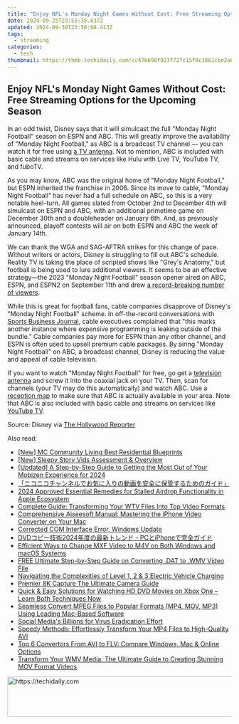 ```yaml
---
title: "Enjoy NFL's Monday Night Games Without Cost: Free Streaming Options for the Upcoming Season"
date: 2024-09-25T23:55:35.037Z
updated: 2024-09-30T23:50:08.413Z
tags:
  - streaming
categories:
  - tech
thumbnail: https://thmb.techidaily.com/cc47b698f923f727c15f0c1061cbe2a60849e3112495eb0d057b6f746e88f4ee.jpg
---
```


## Enjoy NFL's Monday Night Games Without Cost: Free Streaming Options for the Upcoming Season

In an odd twist, Disney says that it will simulcast the full "Monday Night Football" season on ESPN and ABC. This will greatly improve the availability of "Monday Night Football," as ABC is a broadcast TV channel — you can watch it for free using [a TV antenna](https://www.amazon.com/Upgraded-Amplified-360°Reception-Amplifier-Channels-20ft/dp/B0CH7X86NS/?tag=htg-v2-5563a5i-20&ascsubtag=UUhtgUeUpU2000417&asc%5Frefurl=https%3A%2F%2Fwww.howtogeek.com%2Fyou-can-watch-monday-night-football-for-free-this-season%2F&asc%5Fcampaign=Short-Term). Not to mention, ABC is included with basic cable and streams on services like Hulu with Live TV, YouTube TV, and fuboTV.

 As you may know, ABC was the original home of "Monday Night Football," but ESPN inherited the franchise in 2006\. Since its move to cable, "Monday Night Football" has never had a full schedule on ABC, so this is a very notable heel-turn. All games slated from October 2nd to December 4th will simulcast on ESPN and ABC, with an additional primetime game on December 30th and a doubleheader on January 6th. And, as previously announced, playoff contests will air on both ESPN and ABC the week of January 14th.

 We can thank the WGA and SAG-AFTRA strikes for this change of pace. Without writers or actors, Disney is struggling to fill out ABC's schedule. Reality TV is taking the place of scripted shows like "Grey's Anatomy," but football is being used to lure additional viewers. It seems to be an effective strategy—the 2023 "Monday Night Football" season opener aired on ABC, ESPN, and ESPN2 on September 11th and drew [a record-breaking number of viewers](https://www.hollywoodreporter.com/tv/tv-news/nfl-week-1-2023-tv-ratings-1235587742/).

 While this is great for football fans, cable companies disapprove of Disney's "Monday Night Football" scheme. In off-the-record conversations with [Sports Business Journal](https://www.sportsbusinessjournal.com/SB-Blogs/Newsletter-Media/2023/09/18.aspx), cable executives complained that "this marks another instance where expensive programming is leaking outside of the bundle." Cable companies pay more for ESPN than any other channel, and ESPN is often used to upsell premium cable packages. By airing "Monday Night Football" on ABC, a broadcast channel, Disney is reducing the value and appeal of cable television.

 If you want to watch "Monday Night Football" for free, go get a [television antenna](https://www.amazon.com/Upgraded-Amplified-360°Reception-Amplifier-Channels-20ft/dp/B0CH7X86NS/?tag=htg-v2-5563a5i-20&ascsubtag=UUhtgUeUpU2000417&asc%5Frefurl=https%3A%2F%2Fwww.howtogeek.com%2Fyou-can-watch-monday-night-football-for-free-this-season%2F&asc%5Fcampaign=Short-Term) and screw it into the coaxial jack on your TV. Then, scan for channels (your TV may do this automatically) and watch ABC. Use a [reception map](https://www.fcc.gov/media/engineering/dtvmaps) to make sure that ABC is actually available in your area. Note that ABC is also included with basic cable and streams on services like [YouTube TV](https://tv.youtube.com/welcome/).

 Source: Disney via [The Hollywood Reporter](https://www.hollywoodreporter.com/tv/tv-news/monday-night-abc-full-season-espn-1235592577/)

<ins class="adsbygoogle"
     style="display:block"
     data-ad-format="autorelaxed"
     data-ad-client="ca-pub-7571918770474297"
     data-ad-slot="1223367746"></ins>

<ins class="adsbygoogle"
     style="display:block"
     data-ad-client="ca-pub-7571918770474297"
     data-ad-slot="8358498916"
     data-ad-format="auto"
     data-full-width-responsive="true"></ins>

<span class="atpl-alsoreadstyle">Also read:</span>
<div><ul>
<li><a href="https://visual-screen-recording.techidaily.com/new-mc-community-living-best-residential-blueprints/"><u>[New] MC Community Living Best Residential Blueprints</u></a></li>
<li><a href="https://extra-support.techidaily.com/new-sleepy-story-vids-assessment-and-overview/"><u>[New] Sleepy Story Vids Assessment & Overview</u></a></li>
<li><a href="https://screen-recording.techidaily.com/updated-a-step-by-step-guide-to-getting-the-most-out-of-your-mobizen-experience-for-2024/"><u>[Updated] A Step-by-Step Guide to Getting the Most Out of Your Mobizen Experience for 2024</u></a></li>
<li><a href="https://win-brilliant.techidaily.com/44cm44ol44kz44ol44kz44ob44oj44oz44on44or44gn44gk5rcx44gr5ywl44kk44gu5yuv55s744ks5a6j5ywo44gr5lplusd566h44gz44kl44gf44kb44gu44ks44kk44oj44cn/"><u>「ニコニコチャンネルでお気に入りの動画を安全に保管するためのガイド」</u></a></li>
<li><a href="https://fox-info.techidaily.com/2024-approved-essential-remedies-for-stalled-airdrop-functionality-in-apple-ecosystem/"><u>2024 Approved Essential Remedies for Stalled Airdrop Functionality in Apple Ecosystem</u></a></li>
<li><a href="https://media-tips.techidaily.com/complete-guide-transforming-your-wtv-files-into-top-video-formats/"><u>Complete Guide: Transforming Your WTV Files Into Top Video Formats</u></a></li>
<li><a href="https://media-tips.techidaily.com/comprehensive-aiseesoft-manual-mastering-the-iphone-video-converter-on-your-mac/"><u>Comprehensive Aiseesoft Manual: Mastering the iPhone Video Converter on Your Mac</u></a></li>
<li><a href="https://graphic-issues.techidaily.com/corrected-com-interface-error-windows-update/"><u>Corrected COM Interface Error, Windows Update</u></a></li>
<li><a href="https://solve-latest.techidaily.com/dvd2024-pciphone/"><u>DVDコピー技術2024年度の最新トレンド - PCとiPhoneで完全ガイド</u></a></li>
<li><a href="https://media-tips.techidaily.com/efficient-ways-to-change-mxf-video-to-m4v-on-both-windows-and-macos-systems/"><u>Efficient Ways to Change MXF Video to M4V on Both Windows and macOS Systems</u></a></li>
<li><a href="https://media-tips.techidaily.com/free-ultimate-step-by-step-guide-on-converting-dat-to-wmv-video-file/"><u>FREE Ultimate Step-by-Step Guide on Converting .DAT to .WMV Video File</u></a></li>
<li><a href="https://techtrends.techidaily.com/navigating-the-complexities-of-level-1-2-and-3-electric-vehicle-charging/"><u>Navigating the Complexities of Level 1, 2 & 3 Electric Vehicle Charging</u></a></li>
<li><a href="https://extra-lessons.techidaily.com/premier-8k-capture-the-ultimate-camera-guide/"><u>Premier 8K Capture The Ultimate Camera Guide</u></a></li>
<li><a href="https://media-tips.techidaily.com/quick-and-easy-solutions-for-watching-hd-dvd-movies-on-xbox-one-learn-both-techniques-now/"><u>Quick & Easy Solutions for Watching HD DVD Movies on Xbox One – Learn Both Techniques Now</u></a></li>
<li><a href="https://media-tips.techidaily.com/seamless-convert-mpeg-files-to-popular-formats-mp4-mov-mp3-using-leading-mac-based-software/"><u>Seamless Convert MPEG Files to Popular Formats (MP4, MOV, MP3) Using Leading Mac-Based Software</u></a></li>
<li><a href="https://facebook.techidaily.com/social-medias-billions-for-virus-eradication-effort/"><u>Social Media's Billions for Virus Eradication Effort</u></a></li>
<li><a href="https://media-tips.techidaily.com/speedy-methods-effortlessly-transform-your-mp4-files-to-high-quality-avi/"><u>Speedy Methods: Effortlessly Transform Your MP4 Files to High-Quality AVI</u></a></li>
<li><a href="https://media-tips.techidaily.com/top-6-convertors-from-avi-to-flv-compare-windows-mac-and-online-options/"><u>Top 6 Convertors From AVI to FLV: Compare Windows, Mac & Online Options</u></a></li>
<li><a href="https://media-tips.techidaily.com/transform-your-wmv-media-the-ultimate-guide-to-creating-stunning-mov-format-videos/"><u>Transform Your WMV Media: The Ultimate Guide to Creating Stunning MOV Format Videos</u></a></li>
</ul></div>

<!-- affiliate ads begin -->
<a href="https://appsumo.8odi.net/c/5597632/2118314/7443" target="_top" id="2118314">
  <img src="//a.impactradius-go.com/display-ad/7443-2118314" border="0" alt="https://techidaily.com" width="728" height="90"/>
</a>
<img height="0" width="0" src="https://appsumo.8odi.net/i/5597632/2118314/7443" style="position:absolute;visibility:hidden;" border="0" />
<!-- affiliate ads end -->

